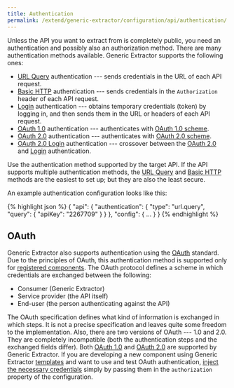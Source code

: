 ```yaml
---
title: Authentication
permalink: /extend/generic-extractor/configuration/api/authentication/
---
```


Unless the API you want to extract from is completely public, you need an authentication and possibly also an authorization method. 
There are many authentication methods available. Generic Extractor supports the following ones:

- [URL Query](/extend/generic-extractor/configuration/api/authentication/query/) authentication --- sends credentials in the URL of each API request.
- [Basic HTTP](/extend/generic-extractor/configuration/api/authentication/basic/) authentication --- sends credentials in the `Authorization` header of each API request.
- [Login](/extend/generic-extractor/configuration/api/authentication/login) authentication --- obtains temporary credentials (token) by logging in, 
and then sends them in the URL or headers of each API request.
- [OAuth 1.0](/extend/generic-extractor/configuration/api/authentication/oauth10/) authentication --- authenticates with [OAuth 1.0 scheme](#oauth). 
- [OAuth 2.0](/extend/generic-extractor/configuration/api/authentication/oauth20/) authentication --- authenticates with [OAuth 2.0 scheme](#oauth). 
- [OAuth 2.0 Login](/extend/generic-extractor/configuration/api/authentication/oauth20/) authentication --- 
crossover between the [OAuth 2.0](/extend/generic-extractor/configuration/api/authentication/oauth20/) and 
[Login](/extend/generic-extractor/configuration/api/authentication/login/) authentication.

Use the authentication method supported by the target API. If the API supports multiple 
authentication methods, the [URL Query](/extend/generic-extractor/configuration/api/authentication/query/) and
[Basic HTTP](/extend/generic-extractor/configuration/api/authentication/basic/) methods are the easiest to set up; but they
are also the least secure.

An example authentication configuration looks like this: 

{% highlight json %}
{
    "api": {
        "authentication": {
            "type": "url.query",
            "query": {
                "apiKey": "2267709"
            }
        }
    },
    "config": {
        ...
    }
}
{% endhighlight %}

## OAuth
Generic Extractor also supports authentication using the [OAuth](https://en.wikipedia.org/wiki/OAuth) standard.
Due to the principles of OAuth, this authentication method is supported only for [registered components](/extend/generic-extractor/registration/).
The OAuth protocol defines a scheme in which credentials are exchanged between the following:

- Consumer (Generic Extractor)
- Service provider (the API itself)
- End-user (the person authenticating against the API)

The OAuth specification defines what kind of information is exchanged in which steps. It is not a precise
specification and leaves quite some freedom to the implementation. Also, there are two versions of 
OAuth --- 1.0 and 2.0. They are completely incompatible (both the authentication steps and the exchanged fields differ).
Both [OAuth 1.0](/extend/generic-extractor/configuration/api/authentication/oauth10/)
and  [OAuth 2.0](/extend/generic-extractor/configuration/api/authentication/oauth20/)
are supported by Generic Extractor. If you are developing a new component using Generic Extractor
[templates](/extend/generic-extractor/registration/#submission) and want to use and test OAuth authentication, 
[inject the necessary credentials](/extend/common-interface/oauth/#credentials-injection) simply by passing them
in the `authorization` property of the configuration.
